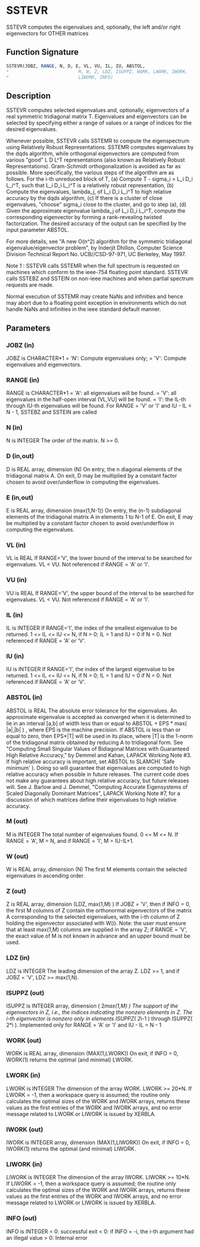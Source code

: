 # SSTEVR

SSTEVR computes the eigenvalues and, optionally, the left and/or right eigenvectors for OTHER matrices

## Function Signature

```fortran
SSTEVR(JOBZ, RANGE, N, D, E, VL, VU, IL, IU, ABSTOL,
*                          M, W, Z, LDZ, ISUPPZ, WORK, LWORK, IWORK,
*                          LIWORK, INFO)
```

## Description


 SSTEVR computes selected eigenvalues and, optionally, eigenvectors
 of a real symmetric tridiagonal matrix T.  Eigenvalues and
 eigenvectors can be selected by specifying either a range of values
 or a range of indices for the desired eigenvalues.

 Whenever possible, SSTEVR calls SSTEMR to compute the
 eigenspectrum using Relatively Robust Representations.  SSTEMR
 computes eigenvalues by the dqds algorithm, while orthogonal
 eigenvectors are computed from various "good" L D L^T representations
 (also known as Relatively Robust Representations). Gram-Schmidt
 orthogonalization is avoided as far as possible. More specifically,
 the various steps of the algorithm are as follows. For the i-th
 unreduced block of T,
    (a) Compute T - sigma_i = L_i D_i L_i^T, such that L_i D_i L_i^T
         is a relatively robust representation,
    (b) Compute the eigenvalues, lambda_j, of L_i D_i L_i^T to high
        relative accuracy by the dqds algorithm,
    (c) If there is a cluster of close eigenvalues, "choose" sigma_i
        close to the cluster, and go to step (a),
    (d) Given the approximate eigenvalue lambda_j of L_i D_i L_i^T,
        compute the corresponding eigenvector by forming a
        rank-revealing twisted factorization.
 The desired accuracy of the output can be specified by the input
 parameter ABSTOL.

 For more details, see "A new O(n^2) algorithm for the symmetric
 tridiagonal eigenvalue/eigenvector problem", by Inderjit Dhillon,
 Computer Science Division Technical Report No. UCB//CSD-97-971,
 UC Berkeley, May 1997.


 Note 1 : SSTEVR calls SSTEMR when the full spectrum is requested
 on machines which conform to the ieee-754 floating point standard.
 SSTEVR calls SSTEBZ and SSTEIN on non-ieee machines and
 when partial spectrum requests are made.

 Normal execution of SSTEMR may create NaNs and infinities and
 hence may abort due to a floating point exception in environments
 which do not handle NaNs and infinities in the ieee standard default
 manner.

## Parameters

### JOBZ (in)

JOBZ is CHARACTER*1 = 'N': Compute eigenvalues only; = 'V': Compute eigenvalues and eigenvectors.

### RANGE (in)

RANGE is CHARACTER*1 = 'A': all eigenvalues will be found. = 'V': all eigenvalues in the half-open interval (VL,VU] will be found. = 'I': the IL-th through IU-th eigenvalues will be found. For RANGE = 'V' or 'I' and IU - IL < N - 1, SSTEBZ and SSTEIN are called

### N (in)

N is INTEGER The order of the matrix. N >= 0.

### D (in,out)

D is REAL array, dimension (N) On entry, the n diagonal elements of the tridiagonal matrix A. On exit, D may be multiplied by a constant factor chosen to avoid over/underflow in computing the eigenvalues.

### E (in,out)

E is REAL array, dimension (max(1,N-1)) On entry, the (n-1) subdiagonal elements of the tridiagonal matrix A in elements 1 to N-1 of E. On exit, E may be multiplied by a constant factor chosen to avoid over/underflow in computing the eigenvalues.

### VL (in)

VL is REAL If RANGE='V', the lower bound of the interval to be searched for eigenvalues. VL < VU. Not referenced if RANGE = 'A' or 'I'.

### VU (in)

VU is REAL If RANGE='V', the upper bound of the interval to be searched for eigenvalues. VL < VU. Not referenced if RANGE = 'A' or 'I'.

### IL (in)

IL is INTEGER If RANGE='I', the index of the smallest eigenvalue to be returned. 1 <= IL <= IU <= N, if N > 0; IL = 1 and IU = 0 if N = 0. Not referenced if RANGE = 'A' or 'V'.

### IU (in)

IU is INTEGER If RANGE='I', the index of the largest eigenvalue to be returned. 1 <= IL <= IU <= N, if N > 0; IL = 1 and IU = 0 if N = 0. Not referenced if RANGE = 'A' or 'V'.

### ABSTOL (in)

ABSTOL is REAL The absolute error tolerance for the eigenvalues. An approximate eigenvalue is accepted as converged when it is determined to lie in an interval [a,b] of width less than or equal to ABSTOL + EPS * max( |a|,|b| ) , where EPS is the machine precision. If ABSTOL is less than or equal to zero, then EPS*|T| will be used in its place, where |T| is the 1-norm of the tridiagonal matrix obtained by reducing A to tridiagonal form. See "Computing Small Singular Values of Bidiagonal Matrices with Guaranteed High Relative Accuracy," by Demmel and Kahan, LAPACK Working Note #3. If high relative accuracy is important, set ABSTOL to SLAMCH( 'Safe minimum' ). Doing so will guarantee that eigenvalues are computed to high relative accuracy when possible in future releases. The current code does not make any guarantees about high relative accuracy, but future releases will. See J. Barlow and J. Demmel, "Computing Accurate Eigensystems of Scaled Diagonally Dominant Matrices", LAPACK Working Note #7, for a discussion of which matrices define their eigenvalues to high relative accuracy.

### M (out)

M is INTEGER The total number of eigenvalues found. 0 <= M <= N. If RANGE = 'A', M = N, and if RANGE = 'I', M = IU-IL+1.

### W (out)

W is REAL array, dimension (N) The first M elements contain the selected eigenvalues in ascending order.

### Z (out)

Z is REAL array, dimension (LDZ, max(1,M) ) If JOBZ = 'V', then if INFO = 0, the first M columns of Z contain the orthonormal eigenvectors of the matrix A corresponding to the selected eigenvalues, with the i-th column of Z holding the eigenvector associated with W(i). Note: the user must ensure that at least max(1,M) columns are supplied in the array Z; if RANGE = 'V', the exact value of M is not known in advance and an upper bound must be used.

### LDZ (in)

LDZ is INTEGER The leading dimension of the array Z. LDZ >= 1, and if JOBZ = 'V', LDZ >= max(1,N).

### ISUPPZ (out)

ISUPPZ is INTEGER array, dimension ( 2*max(1,M) ) The support of the eigenvectors in Z, i.e., the indices indicating the nonzero elements in Z. The i-th eigenvector is nonzero only in elements ISUPPZ( 2*i-1 ) through ISUPPZ( 2*i ). Implemented only for RANGE = 'A' or 'I' and IU - IL = N - 1

### WORK (out)

WORK is REAL array, dimension (MAX(1,LWORK)) On exit, if INFO = 0, WORK(1) returns the optimal (and minimal) LWORK.

### LWORK (in)

LWORK is INTEGER The dimension of the array WORK. LWORK >= 20*N. If LWORK = -1, then a workspace query is assumed; the routine only calculates the optimal sizes of the WORK and IWORK arrays, returns these values as the first entries of the WORK and IWORK arrays, and no error message related to LWORK or LIWORK is issued by XERBLA.

### IWORK (out)

IWORK is INTEGER array, dimension (MAX(1,LIWORK)) On exit, if INFO = 0, IWORK(1) returns the optimal (and minimal) LIWORK.

### LIWORK (in)

LIWORK is INTEGER The dimension of the array IWORK. LIWORK >= 10*N. If LIWORK = -1, then a workspace query is assumed; the routine only calculates the optimal sizes of the WORK and IWORK arrays, returns these values as the first entries of the WORK and IWORK arrays, and no error message related to LWORK or LIWORK is issued by XERBLA.

### INFO (out)

INFO is INTEGER = 0: successful exit < 0: if INFO = -i, the i-th argument had an illegal value > 0: Internal error

